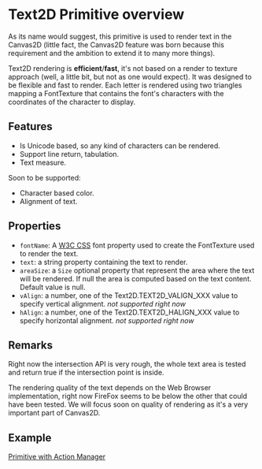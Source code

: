 # Text2D Primitive overview

As its name would suggest, this primitive is used to render text in the Canvas2D (little fact, the Canvas2D feature was born because this requirement and the ambition to extend it to many more things).

Text2D rendering is **efficient**/**fast**, it's not based on a render to texture approach (well, a little bit, but not as one would expect). It was designed to be flexible and fast to render. Each letter is rendered using two triangles mapping a FontTexture that contains the font's characters with the coordinates of the character to display.

## Features

 - Is Unicode based, so any kind of characters can be rendered.
 - Support line return, tabulation.
 - Text measure.
 
Soon to be supported:

 - Character based color.
 - Alignment of text.

## Properties

 - `fontName`: A [W3C CSS](https://www.w3.org/wiki/CSS/Properties/font) font property used to create the FontTexture used to render the text.
 - `text`: a string property containing the text to render.
 - `areaSize`: a `Size` optional property that represent the area where the text will be rendered. If null the area is computed based on the text content. Default value is null.
 - `vAlign`: a number, one of the Text2D.TEXT2D_VALIGN_XXX value to specify vertical alignment. *not supported right now*
 - `hAlign`: a number, one of the Text2D.TEXT2D_HALIGN_XXX value to specify horizontal alignment. *not supported right now*

## Remarks

Right now the intersection API is very rough, the whole text area is tested and return true if the intersection point is inside.

The rendering quality of the text depends on the Web Browser implementation, right now FireFox seems to be below the other that could have been tested. We will focus soon on quality of rendering as it's a very important part of Canvas2D.

## Example

[Primitive with Action Manager](http://babylonjs-playground.com/#1ONKPJ#4)


